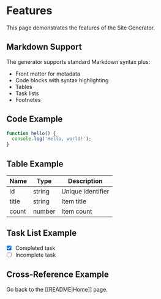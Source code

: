 # Features

This page demonstrates the features of the Site Generator.

## Markdown Support

The generator supports standard Markdown syntax plus:

- Front matter for metadata
- Code blocks with syntax highlighting
- Tables
- Task lists
- Footnotes

## Code Example

```javascript
function hello() {
  console.log('Hello, world!');
}
```

## Table Example

| Name  | Type   | Description       |
| ----- | ------ | ----------------- |
| id    | string | Unique identifier |
| title | string | Item title        |
| count | number | Item count        |

## Task List Example

- [x] Completed task
- [ ] Incomplete task

## Cross-Reference Example

Go back to the [[README|Home]] page.
